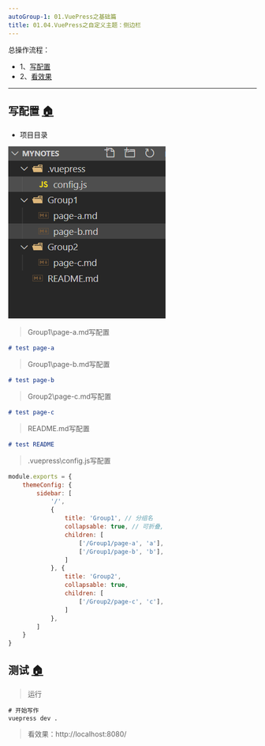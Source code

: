 ```yaml
---
autoGroup-1: 01.VuePress之基础篇
title: 01.04.VuePress之自定义主题：侧边栏
---
```



总操作流程：
- 1、[写配置](#VuePress-01)
- 2、[看效果](#VuePress-02)

***

## 写配置 <a name="VuePress-01" href="#" >:house:</a>

- 项目目录

![](./image/01.04-1.png)

> Group1\page-a.md写配置

```md
# test page-a
```

> Group1\page-b.md写配置

```md
# test page-b
```

> Group2\page-c.md写配置

```md
# test page-c
```
> README.md写配置

```md
# test README
```

> .vuepress\config.js写配置

```js
module.exports = {
    themeConfig: {
        sidebar: [
            '/',
            {
                title: 'Group1', // 分组名
                collapsable: true, // 可折叠,
                children: [
                    ['/Group1/page-a', 'a'],
                    ['/Group1/page-b', 'b'],
                ]
            }, {
                title: 'Group2',
                collapsable: true,
                children: [
                    ['/Group2/page-c', 'c'],
                ]
            },
        ]
    }
}
```


## 测试 <a name="VuePress-02" href="#" >:house:</a>

> 运行

```shell
# 开始写作
vuepress dev .
```

> 看效果：http://localhost:8080/